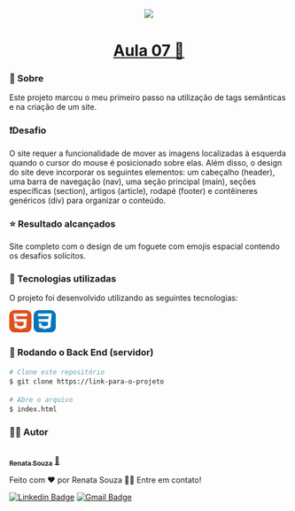 <div align="center">
<img src="https://media.giphy.com/media/em3xOyQhozmJfDlGRB/giphy.gif" width=65>
</div>
<h1 align="center">
  <a href="https://renatasoouza.github.io/foguete/" target="_blank">Aula 07 🔗  </a>
</h1>

### 📖 Sobre
Este projeto marcou o meu primeiro passo na utilização de tags semânticas e na criação de um site.



### ❗Desafio
O site requer a funcionalidade de mover as imagens localizadas à esquerda quando o cursor do mouse é posicionado sobre elas. Além disso, o design do site deve incorporar os seguintes elementos: um cabeçalho (header), uma barra de navegação (nav), uma seção principal (main), seções específicas (section), artigos (article), rodapé (footer) e contêineres genéricos (div) para organizar o conteúdo.

### ⭐ Resultado alcançados
Site completo com o design de um foguete com emojis espacial contendo os desafios solícitos.

### 🚀 Tecnologias utilizadas
O projeto foi desenvolvido utilizando as seguintes tecnologias:

<p align="left">
<img src="https://raw.githubusercontent.com/tandpfun/skill-icons/main/icons/HTML.svg" alt="html5" width="40" height="40"/>
<img src="https://raw.githubusercontent.com/tandpfun/skill-icons/main/icons/CSS.svg" alt="css3" width="40" height="40"/>
<!-- <img src="https://raw.githubusercontent.com/tandpfun/skill-icons/main/icons/JavaScript.svg" alt="javascript" width="40" height="40"/> -->
</p>

### 🎲 Rodando o Back End (servidor)

```bash
# Clone este repositório
$ git clone https://link-para-o-projeto

# Abre o arquivo
$ index.html
```

### 👨‍💻 Autor

<a href="https://github.com/RenataSoouza">
 <img style="border-radius: 50%;" src="https://avatars.githubusercontent.com/RenataSoouza" width="100px;" alt=""/>
 <br />
 <sub><b>Renata Souza</b></sub></a> <a href="https://github.com/RenataSoouza" title="Github">🚀</a>


Feito com ❤️ por Renata Souza 👋🏽 Entre em contato!

[![Linkedin Badge](https://img.shields.io/badge/-RenataSoouza-blue?style=flat-square&logo=Linkedin&logoColor=white&link=https://www.linkedin.com/in/renatasoouza?trk=contact-info)](https://www.linkedin.com/in/renatasoouza?trk=contact-info) 
[![Gmail Badge](https://img.shields.io/badge/-renatafjb@hotmail.com-c14438?style=flat-square&logo=Gmail&logoColor=white&link=mailto:renata-fjb@hotmail.com)](mailto:renata-fjb@hotmail.com)

